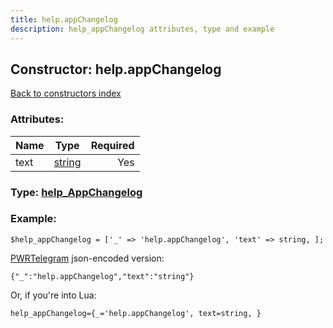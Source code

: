 ```yaml
---
title: help.appChangelog
description: help_appChangelog attributes, type and example
---
```

## Constructor: help.appChangelog  
[Back to constructors index](index.md)



### Attributes:

| Name     |    Type       | Required |
|----------|:-------------:|---------:|
|text|[string](../types/string.md) | Yes|



### Type: [help\_AppChangelog](../types/help_AppChangelog.md)


### Example:

```
$help_appChangelog = ['_' => 'help.appChangelog', 'text' => string, ];
```  

[PWRTelegram](https://pwrtelegram.xyz) json-encoded version:

```
{"_":"help.appChangelog","text":"string"}
```


Or, if you're into Lua:  


```
help_appChangelog={_='help.appChangelog', text=string, }

```



